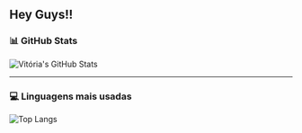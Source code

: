 ## Hey Guys!!

### 📊 GitHub Stats

![Vitória's GitHub Stats](https://github-readme-stats.vercel.app/api?username=vitoriadesouza&show_icons=true&theme=radical)

---

### 💻 Linguagens mais usadas

![Top Langs](https://github-readme-stats.vercel.app/api/top-langs/?username=vitoriadesouza&layout=compact&theme=radical)

